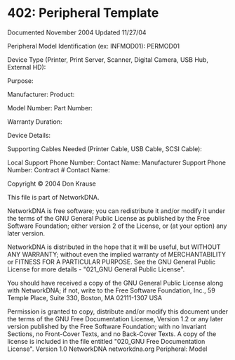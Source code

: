 # 402: Peripheral Template

Documented November 2004 Updated 11/27/04

Peripheral Model Identification (ex: INFMOD01): PERMOD01

Device Type (Printer, Print Server, Scanner, Digital Camera, USB Hub, External HD):

Purpose:

Manufacturer: Product:

Model Number: Part Number:

Warranty Duration:

Device Details:

Supporting Cables Needed (Printer Cable, USB Cable, SCSI Cable):

Local Support Phone Number: Contact Name: Manufacturer Support Phone Number: Contract # Contact Name:

Copyright © 2004 Don Krause

This file is part of NetworkDNA.

NetworkDNA is free software; you can redistribute it and/or modify it under the terms of the GNU General Public License as published by the Free Software Foundation; either version 2 of the License, or (at your option) any later version.

NetworkDNA is distributed in the hope that it will be useful, but WITHOUT ANY WARRANTY; without even the implied warranty of MERCHANTABILITY or FITNESS FOR A PARTICULAR PURPOSE. See the GNU General Public License for more details - "021_GNU General Public License".

You should have received a copy of the GNU General Public License along with NetworkDNA; if not, write to the Free Software Foundation, Inc., 59 Temple Place, Suite 330, Boston, MA 02111-1307 USA

Permission is granted to copy, distribute and/or modify this document under the terms of the GNU Free Documentation License, Version 1.2 or any later version published by the Free Software Foundation; with no Invariant Sections, no Front-Cover Texts, and no Back-Cover Texts. A copy of the license is included in the file entitled "020_GNU Free Documentation License". Version 1.0 NetworkDNA networkdna.org Peripheral: Model